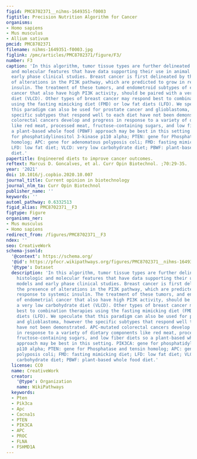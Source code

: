 ```yaml
---
figid: PMC8702371__nihms-1649351-f0003
figtitle: Precision Nutrition Algorithm for Cancer
organisms:
- Homo sapiens
- Mus musculus
- Allium sativum
pmcid: PMC8702371
filename: nihms-1649351-f0003.jpg
figlink: /pmc/articles/PMC8702371/figure/F3/
number: F3
caption: 'In this algorithm, tumor tissue types are further delineated using histologic
  and molecular features that have data supporting their use in animal models and
  early phase clinical studies. Breast cancer is first delineated by the presence
  of alterations in the PI3K pathway, which are predicted to grow in response to systemic
  insulin. The treatment of these tumors, and endometroid subtypes of endometrial
  cancer that also have high PI3K activity, should be paired with a very low carbohydrate
  diet (VLCD). Other types of breast cancer may respond best to combination therapies
  using the fasting mimicking diet (FMD) or low fat diets (LFD). We speculate that
  this paradigm can also be used for prostate cancer and glioblastoma, however the
  specific subtypes that respond well to each diet have not been demonstrated. APC-mutated
  colorectal cancers develop and progress in response to a variety of dietary components
  like red meat, processed meat, fructose-containing sugars, and low fiber diets so
  a plant-based whole food (PBWF) approach may be best in this setting. PIK3CA: gene
  for phosphatidylinositol 3-kinase p110 alpha; PTEN: gene for Phosphatase and tensin
  homolog; APC: gene for adenomatous polyposis coli; FMD: fasting mimicking diet;
  LFD: low fat diet; VLCD: very low carbohydrate diet; PBWF: plant-based whole food
  diet.'
papertitle: Engineered diets to improve cancer outcomes.
reftext: Marcus D. Goncalves, et al. Curr Opin Biotechnol. ;70:29-35.
year: '2021'
doi: 10.1016/j.copbio.2020.10.007
journal_title: Current opinion in biotechnology
journal_nlm_ta: Curr Opin Biotechnol
publisher_name: ''
keywords: ''
automl_pathway: 0.6332513
figid_alias: PMC8702371__F3
figtype: Figure
organisms_ner:
- Mus musculus
- Homo sapiens
redirect_from: /figures/PMC8702371__F3
ndex: ''
seo: CreativeWork
schema-jsonld:
  '@context': https://schema.org/
  '@id': https://pfocr.wikipathways.org/figures/PMC8702371__nihms-1649351-f0003.html
  '@type': Dataset
  description: 'In this algorithm, tumor tissue types are further delineated using
    histologic and molecular features that have data supporting their use in animal
    models and early phase clinical studies. Breast cancer is first delineated by
    the presence of alterations in the PI3K pathway, which are predicted to grow in
    response to systemic insulin. The treatment of these tumors, and endometroid subtypes
    of endometrial cancer that also have high PI3K activity, should be paired with
    a very low carbohydrate diet (VLCD). Other types of breast cancer may respond
    best to combination therapies using the fasting mimicking diet (FMD) or low fat
    diets (LFD). We speculate that this paradigm can also be used for prostate cancer
    and glioblastoma, however the specific subtypes that respond well to each diet
    have not been demonstrated. APC-mutated colorectal cancers develop and progress
    in response to a variety of dietary components like red meat, processed meat,
    fructose-containing sugars, and low fiber diets so a plant-based whole food (PBWF)
    approach may be best in this setting. PIK3CA: gene for phosphatidylinositol 3-kinase
    p110 alpha; PTEN: gene for Phosphatase and tensin homolog; APC: gene for adenomatous
    polyposis coli; FMD: fasting mimicking diet; LFD: low fat diet; VLCD: very low
    carbohydrate diet; PBWF: plant-based whole food diet.'
  license: CC0
  name: CreativeWork
  creator:
    '@type': Organization
    name: WikiPathways
  keywords:
  - Pten
  - Pik3ca
  - Apc
  - Cacna1s
  - PTEN
  - PIK3CA
  - APC
  - PROC
  - FLNA
  - FSHMD1A
---
```

